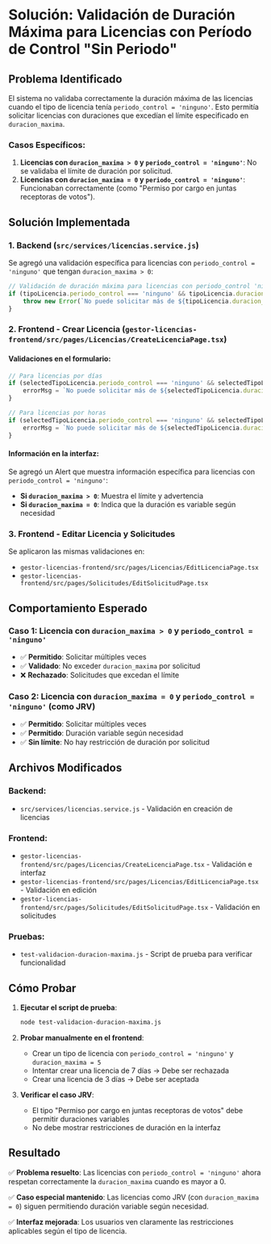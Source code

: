 # Solución: Validación de Duración Máxima para Licencias con Período de Control "Sin Periodo"

## Problema Identificado

El sistema no validaba correctamente la duración máxima de las licencias cuando el tipo de licencia tenía `periodo_control = 'ninguno'`. Esto permitía solicitar licencias con duraciones que excedían el límite especificado en `duracion_maxima`.

### Casos Específicos:

1. **Licencias con `duracion_maxima > 0` y `periodo_control = 'ninguno'`**: No se validaba el límite de duración por solicitud.
2. **Licencias con `duracion_maxima = 0` y `periodo_control = 'ninguno'`**: Funcionaban correctamente (como "Permiso por cargo en juntas receptoras de votos").

## Solución Implementada

### 1. Backend (`src/services/licencias.service.js`)

Se agregó una validación específica para licencias con `periodo_control = 'ninguno'` que tengan `duracion_maxima > 0`:

```javascript
// Validación de duración máxima para licencias con periodo_control 'ninguno' y duracion_maxima > 0
if (tipoLicencia.periodo_control === 'ninguno' && tipoLicencia.duracion_maxima > 0 && consumo > tipoLicencia.duracion_maxima) {
    throw new Error(`No puede solicitar más de ${tipoLicencia.duracion_maxima} ${tipoLicencia.unidad_control === 'horas' ? 'horas' : 'días'} para este permiso.`);
}
```

### 2. Frontend - Crear Licencia (`gestor-licencias-frontend/src/pages/Licencias/CreateLicenciaPage.tsx`)

#### Validaciones en el formulario:
```javascript
// Para licencias por días
if (selectedTipoLicencia.periodo_control === 'ninguno' && selectedTipoLicencia.duracion_maxima > 0 && dias > selectedTipoLicencia.duracion_maxima) {
    errorMsg = `No puede solicitar más de ${selectedTipoLicencia.duracion_maxima} días para este permiso.`;
}

// Para licencias por horas
if (selectedTipoLicencia.periodo_control === 'ninguno' && selectedTipoLicencia.duracion_maxima > 0 && horas > selectedTipoLicencia.duracion_maxima) {
    errorMsg = `No puede solicitar más de ${selectedTipoLicencia.duracion_maxima} horas para este permiso.`;
}
```

#### Información en la interfaz:
Se agregó un Alert que muestra información específica para licencias con `periodo_control = 'ninguno'`:

- **Si `duracion_maxima > 0`**: Muestra el límite y advertencia
- **Si `duracion_maxima = 0`**: Indica que la duración es variable según necesidad

### 3. Frontend - Editar Licencia y Solicitudes

Se aplicaron las mismas validaciones en:
- `gestor-licencias-frontend/src/pages/Licencias/EditLicenciaPage.tsx`
- `gestor-licencias-frontend/src/pages/Solicitudes/EditSolicitudPage.tsx`

## Comportamiento Esperado

### Caso 1: Licencia con `duracion_maxima > 0` y `periodo_control = 'ninguno'`
- ✅ **Permitido**: Solicitar múltiples veces
- ✅ **Validado**: No exceder `duracion_maxima` por solicitud
- ❌ **Rechazado**: Solicitudes que excedan el límite

### Caso 2: Licencia con `duracion_maxima = 0` y `periodo_control = 'ninguno'` (como JRV)
- ✅ **Permitido**: Solicitar múltiples veces
- ✅ **Permitido**: Duración variable según necesidad
- ✅ **Sin límite**: No hay restricción de duración por solicitud

## Archivos Modificados

### Backend:
- `src/services/licencias.service.js` - Validación en creación de licencias

### Frontend:
- `gestor-licencias-frontend/src/pages/Licencias/CreateLicenciaPage.tsx` - Validación e interfaz
- `gestor-licencias-frontend/src/pages/Licencias/EditLicenciaPage.tsx` - Validación en edición
- `gestor-licencias-frontend/src/pages/Solicitudes/EditSolicitudPage.tsx` - Validación en solicitudes

### Pruebas:
- `test-validacion-duracion-maxima.js` - Script de prueba para verificar funcionalidad

## Cómo Probar

1. **Ejecutar el script de prueba**:
   ```bash
   node test-validacion-duracion-maxima.js
   ```

2. **Probar manualmente en el frontend**:
   - Crear un tipo de licencia con `periodo_control = 'ninguno'` y `duracion_maxima = 5`
   - Intentar crear una licencia de 7 días → Debe ser rechazada
   - Crear una licencia de 3 días → Debe ser aceptada

3. **Verificar el caso JRV**:
   - El tipo "Permiso por cargo en juntas receptoras de votos" debe permitir duraciones variables
   - No debe mostrar restricciones de duración en la interfaz

## Resultado

✅ **Problema resuelto**: Las licencias con `periodo_control = 'ninguno'` ahora respetan correctamente la `duracion_maxima` cuando es mayor a 0.

✅ **Caso especial mantenido**: Las licencias como JRV (con `duracion_maxima = 0`) siguen permitiendo duración variable según necesidad.

✅ **Interfaz mejorada**: Los usuarios ven claramente las restricciones aplicables según el tipo de licencia. 